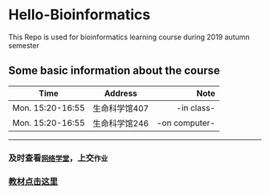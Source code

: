 # Hello-Bioinformatics
This Repo is used for bioinformatics learning course during 2019 autumn semester

## Some basic information about the course
| Time   |      Address      |  Note |
|----------|:-------------:|------:|
| Mon. 15:20-16:55   |  生命科学馆407 |-in class-|
| Mon. 15:20-16:55 |    生命科学馆246   |-on computer-|

----------------------------------------------------------------------------------

### 及时查看[`网络学堂`](http://learn.tsinghua.edu.cn/f/wlxt/index/course/student/)，上交`作业`

### [**教材点击这里**](https://lulab2.gitbook.io/teaching/)
